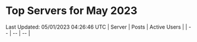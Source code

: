 # Top Servers for May 2023
Last Updated: 05/01/2023 04:26:46 UTC
| Server | Posts | Active Users |
| -- | -- | -- |

